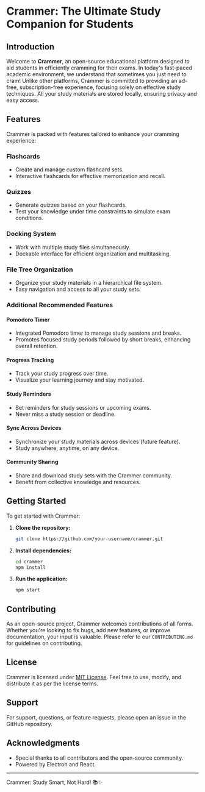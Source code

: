 # Crammer: The Ultimate Study Companion for Students

## Introduction

Welcome to **Crammer**, an open-source educational platform designed to aid students in efficiently cramming for their exams. In today's fast-paced academic environment, we understand that sometimes you just need to cram! Unlike other platforms, Crammer is committed to providing an ad-free, subscription-free experience, focusing solely on effective study techniques. All your study materials are stored locally, ensuring privacy and easy access.

## Features

Crammer is packed with features tailored to enhance your cramming experience:

### Flashcards
- Create and manage custom flashcard sets.
- Interactive flashcards for effective memorization and recall.

### Quizzes
- Generate quizzes based on your flashcards.
- Test your knowledge under time constraints to simulate exam conditions.

### Docking System
- Work with multiple study files simultaneously.
- Dockable interface for efficient organization and multitasking.

### File Tree Organization
- Organize your study materials in a hierarchical file system.
- Easy navigation and access to all your study sets.

### Additional Recommended Features

#### Pomodoro Timer
- Integrated Pomodoro timer to manage study sessions and breaks.
- Promotes focused study periods followed by short breaks, enhancing overall retention.

#### Progress Tracking
- Track your study progress over time.
- Visualize your learning journey and stay motivated.

#### Study Reminders
- Set reminders for study sessions or upcoming exams.
- Never miss a study session or deadline.

#### Sync Across Devices
- Synchronize your study materials across devices (future feature).
- Study anywhere, anytime, on any device.

#### Community Sharing
- Share and download study sets with the Crammer community.
- Benefit from collective knowledge and resources.

## Getting Started

To get started with Crammer:

1. **Clone the repository:**
   ```sh
   git clone https://github.com/your-username/crammer.git
   ```

2. **Install dependencies:**
   ```sh
   cd crammer
   npm install
   ```

3. **Run the application:**
   ```sh
   npm start
   ```

## Contributing

As an open-source project, Crammer welcomes contributions of all forms. Whether you're looking to fix bugs, add new features, or improve documentation, your input is valuable. Please refer to our `CONTRIBUTING.md` for guidelines on contributing.

## License

Crammer is licensed under [MIT License](LICENSE). Feel free to use, modify, and distribute it as per the license terms.

## Support

For support, questions, or feature requests, please open an issue in the GitHub repository.

## Acknowledgments

- Special thanks to all contributors and the open-source community.
- Powered by Electron and React.

---

Crammer: Study Smart, Not Hard! 📚✨